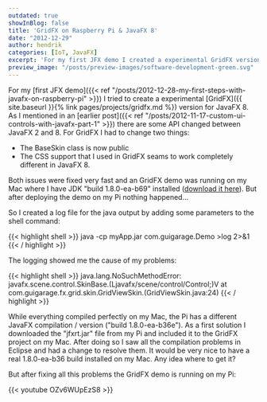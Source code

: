 ```yaml
---
outdated: true
showInBlog: false
title: 'GridFX on Raspberry Pi & JavaFX 8'
date: "2012-12-29"
author: hendrik
categories: [IoT, JavaFX]
excerpt: 'For my first JFX demo I created a experimental GridFX version for JavaFX 8.'
preview_image: "/posts/preview-images/software-development-green.svg"
---
```

For my [first JFX demo]({{< ref "/posts/2012-12-28-my-first-steps-with-javafx-on-raspberry-pi" >}}) I tried to create a experimental [GridFX]({{ site.baseurl }}{% link pages/projects/gridfx.md %}) version for JavaFX 8. As I mentioned in an [earlier post]({{< ref "/posts/2012-11-17-custom-ui-controls-with-javafx-part-1" >}}) there are some API changed between JavaFX 2 and 8. For GridFX I had to change two things:

* The BaseSkin class is now public
* The CSS support that I used in GridFX seams to work completely different in JavaFX 8.

Both issues were fixed very fast and an GridFX demo was running on my Mac where I have JDK "build 1.8.0-ea-b69" installed ([download it here](http://jdk8.java.net/download.html)). But after deploying the demo on my Pi nothing happened...

So I created a log file for the java output by adding some parameters to the shell command:

{{< highlight shell >}}
java -cp myApp.jar com.guigarage.Demo >log 2>&1
{{< / highlight >}}

The logging showed me the cause of my problems:

{{< highlight shell >}}
java.lang.NoSuchMethodError: javafx.scene.control.SkinBase.(Ljavafx/scene/control/Control;)V at com.guigarage.fx.grid.skin.GridViewSkin.(GridViewSkin.java:24)
{{< / highlight >}}

While everything compiled perfectly on my Mac, the Pi has a different JavaFX compilation / version ("build 1.8.0-ea-b36e"). As a first solution I downloaded the "jfxrt.jar" file from my Pi and included it to the GridFX project on my Mac. After doing so I saw all the compilation problems in Eclipse and had a change to resolve them. It would be very nice to have a real 1.8.0-ea-b36 build installed on my Mac. Any idea where to get it?

But after fixing all this problems the GridFX demo is running on my Pi:

{{< youtube OZv6WUpEzS8 >}}

